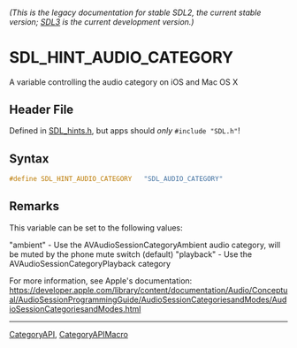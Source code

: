 ###### (This is the legacy documentation for stable SDL2, the current stable version; [SDL3](https://wiki.libsdl.org/SDL3/) is the current development version.)
# SDL_HINT_AUDIO_CATEGORY

A variable controlling the audio category on iOS and Mac OS X

## Header File

Defined in [SDL_hints.h](https://github.com/libsdl-org/SDL/blob/SDL2/include/SDL_hints.h), but apps should _only_ `#include "SDL.h"`!

## Syntax

```c
#define SDL_HINT_AUDIO_CATEGORY   "SDL_AUDIO_CATEGORY"
```

## Remarks

This variable can be set to the following values:

"ambient" - Use the AVAudioSessionCategoryAmbient audio category, will be
muted by the phone mute switch (default) "playback" - Use the
AVAudioSessionCategoryPlayback category

For more information, see Apple's documentation:
https://developer.apple.com/library/content/documentation/Audio/Conceptual/AudioSessionProgrammingGuide/AudioSessionCategoriesandModes/AudioSessionCategoriesandModes.html

----
[CategoryAPI](CategoryAPI), [CategoryAPIMacro](CategoryAPIMacro)

